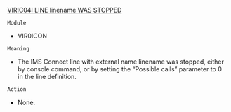 [VIRIC04I LINE linename WAS STOPPED](https://virtel.readthedocs.io/en/latest/manuals/virtel/Virtel459MG/messages.html?highlight=VIRIC04I#VIRIC04I)

`Module`
- VIR0ICON

`Meaning`
- The IMS Connect line with external name linename was stopped, either by console command, or by setting the “Possible calls” parameter to 0 in the line definition.

`Action`
- None.
